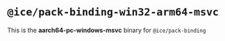 # `@ice/pack-binding-win32-arm64-msvc`

This is the **aarch64-pc-windows-msvc** binary for `@ice/pack-binding`
